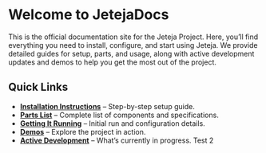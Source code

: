 # Welcome to JetejaDocs

This is the official documentation site for the Jeteja Project. Here, you’ll find everything you need to install, configure, and start using Jeteja. We provide detailed guides for setup, parts, and usage, along with active development updates and demos to help you get the most out of the project.

## Quick Links
- **[Installation Instructions](installation.md)** – Step-by-step setup guide.
- **[Parts List](parts_list.md)** – Complete list of components and specifications.
- **[Getting It Running](getting_it_running.md)** – Initial run and configuration details.
- **[Demos](demos.md)** – Explore the project in action.
- **[Active Development](active_development.md)** – What’s currently in progress. Test 2

